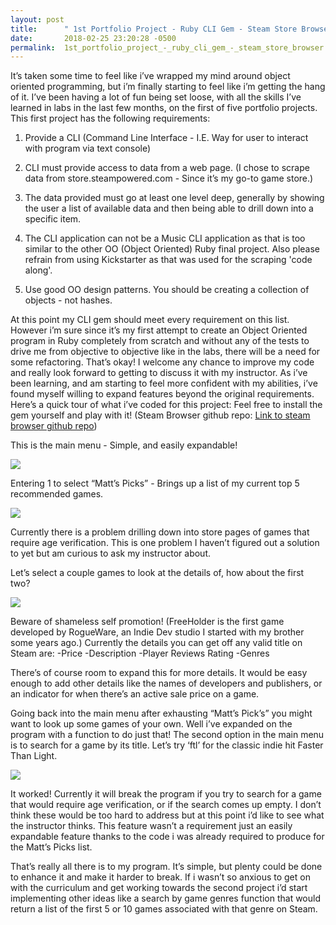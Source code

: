 ```yaml
---
layout: post
title:      " 1st Portfolio Project - Ruby CLI Gem - Steam Store Browser"
date:       2018-02-25 23:20:28 -0500
permalink:  1st_portfolio_project_-_ruby_cli_gem_-_steam_store_browser
---
```



It’s taken some time to feel like i’ve wrapped my mind around object oriented programming, but i’m finally starting to feel like i’m getting the hang of it.  I’ve been having a lot of fun being set loose, with all the skills I’ve learned in labs in the last few months, on the first of five portfolio projects.  This first project has the following requirements:

1. Provide a CLI (Command Line Interface - I.E. Way for user to interact with program via text console)

2. CLI must provide access to data from a web page. (I chose to scrape data from store.steampowered.com - Since it’s my go-to game store.)

3. The data provided must go at least one level deep, generally by showing the user a list of available data and then being able to drill down into a specific item. 

4. The CLI application can not be a Music CLI application as that is too similar to the other OO (Object Oriented) Ruby final project. Also please refrain from using Kickstarter as that was used for the scraping 'code along'. 

5. Use good OO design patterns. You should be creating a collection of objects - not hashes.

At this point my CLI gem should meet every requirement on this list.  However i’m sure since it’s my first attempt to create an Object Oriented program in Ruby completely from scratch and without any of the tests to drive me from objective to objective like in the labs, there will be a need for some refactoring. That’s okay!  I welcome any chance to improve my code and really look forward to getting to discuss it with my instructor.  As i’ve been learning, and am starting to feel more confident with my abilities, i’ve found myself willing to expand features beyond the original requirements.  
Here’s a quick tour of what i’ve coded for this project: Feel free to install the gem yourself and play with it! (Steam Browser github repo: [Link to steam browser github repo](https://github.com/mcrooks65/steam-browser))

This is the main menu - Simple, and easily expandable!

![](https://imgur.com/pCNNGYM)

Entering 1 to select “Matt’s Picks” - Brings up a list of my current top 5 recommended games.

![](https://imgur.com/nclrk8Q)

Currently there is a problem drilling down into store pages of games that require age verification.  This is one problem I haven’t figured out a solution to yet but am curious to ask my instructor about.  

Let’s select a couple games to look at the details of, how about the first two?

![](https://imgur.com/Vp4BHKu)

Beware of shameless self promotion!  (FreeHolder is the first game developed by RogueWare, an Indie Dev studio I started with my brother some years ago.) 
Currently the details you can get off any valid title on Steam are:
-Price
-Description
-Player Reviews Rating
-Genres 

There’s of course room to expand this for more details.  It would be easy enough to add other details like the names of developers and publishers, or an indicator for when there’s an active sale price on a game.

Going back into the main menu after exhausting “Matt’s Pick’s” you might want to look up some games of your own.  Well i’ve expanded on the program with a function to do just that!  The second option in the main menu is to search for a game by its title.  Let’s try ‘ftl’ for the classic indie hit Faster Than Light.

![](https://imgur.com/JMznWzU)

It worked!  Currently it will break the program if you try to search for a game that would require age verification, or if the search comes up empty.  I don’t think these would be too hard to address but at this point i’d like to see what the instructor thinks.  This feature wasn’t a requirement just an easily expandable feature thanks to the code i was already required to produce for the Matt’s Picks list.

That’s really all there is to my program.  It’s simple, but plenty could be done to enhance it and make it harder to break.  If i wasn’t so anxious to get on with the curriculum and get working towards the second project i’d start implementing other ideas like a search by game genres function that would return a list of the first 5 or 10 games associated with that genre on Steam. 
	



